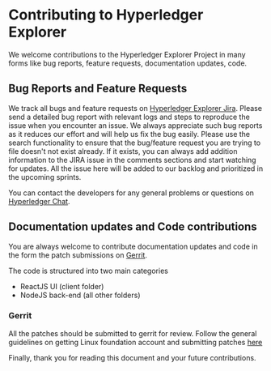 # Contributing to Hyperledger Explorer

We welcome contributions to the Hyperledger Explorer Project in many forms like bug reports, feature requests,  documentation updates, code.


## Bug Reports and Feature Requests

We track all bugs and feature requests on [Hyperledger Explorer Jira](https://jira.hyperledger.org/projects/BE/issues). Please send a detailed bug report with relevant logs and steps to reproduce the issue when you encounter an issue. We always appreciate such bug reports as it reduces our effort and will help us fix the bug easily. Please use the search functionality to ensure that the bug/feature request you are trying to file doesn't not exist already. If it exists, you can always add addition information to the JIRA issue in the comments sections and start watching for updates. All the issue here will be added to our backlog and prioritized in the upcoming sprints.

You can contact the developers for any general problems or questions on [Hyperledger Chat](https://chat.hyperledger.org/channel/blockchain-explorer).

## Documentation updates and Code contributions

You are always welcome to contribute documentation updates and code in the form the patch submissions on [Gerrit](http://gerrit.hyperledger.org/).

The code is structured into two main categories
* ReactJS UI (client folder)
* NodeJS back-end (all other folders)

### Gerrit

All the patches should be submitted to gerrit for review. Follow the general guidelines on getting Linux foundation account and submitting patches [here](http://hyperledger-fabric.readthedocs.io/en/release/CONTRIBUTING.html#getting-a-linux-foundation-account)

Finally, thank you for reading this document and your future contributions.